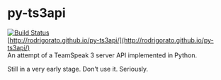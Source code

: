 # py-ts3api
[![Build Status](https://travis-ci.org/rodrigorato/py-ts3api.svg?branch=master)](https://travis-ci.org/rodrigorato/py-ts3api)
<br>
[http://rodrigorato.github.io/py-ts3api/](http://rodrigorato.github.io/py-ts3api/)
<br>
An attempt of a TeamSpeak 3 server API implemented in Python.

Still in a very early stage. Don't use it. Seriously.
